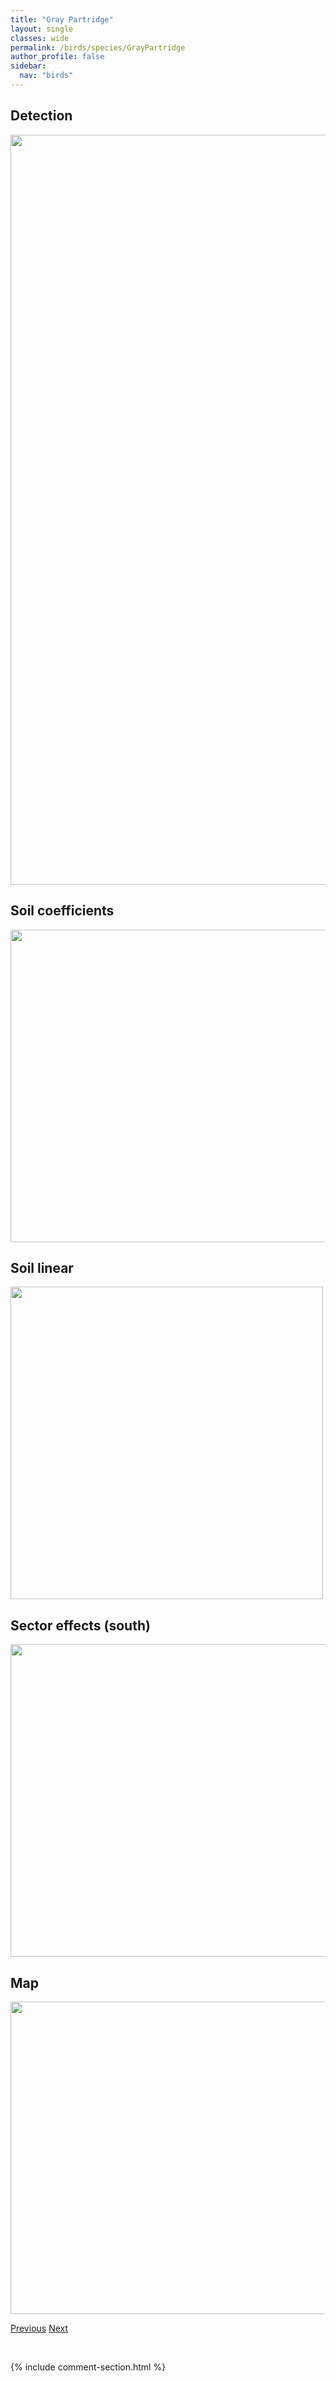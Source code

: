 ```yaml
---
title: "Gray Partridge"
layout: single
classes: wide
permalink: /birds/species/GrayPartridge
author_profile: false
sidebar:
  nav: "birds"
---
```


<h2>Detection</h2>

<a href="https://drive.google.com/uc?export=view&id=17XEfoFTydX__yxo4JUK-9oczyICSGUEV">
<img src="https://drive.google.com/uc?export=view&id=17XEfoFTydX__yxo4JUK-9oczyICSGUEV" height = "1200" width = "800">
</a>

<h2>Soil coefficients</h2>

<a href="https://drive.google.com/uc?export=view&id=1FzTmPWF3Qu0Snpst3p36i3Dfmq4AUEiR">
<img src="https://drive.google.com/uc?export=view&id=1FzTmPWF3Qu0Snpst3p36i3Dfmq4AUEiR" height = "500" width = "1000">
</a>

<h2>Soil linear</h2>

<a href="https://drive.google.com/uc?export=view&id=1QEP-GH4fFWgykqntYt-IT6Vm7nPtyM65">
<img src="https://drive.google.com/uc?export=view&id=1QEP-GH4fFWgykqntYt-IT6Vm7nPtyM65" height = "500" width = "500">
</a>

<h2>Sector effects (south)</h2>

<a href="https://drive.google.com/uc?export=view&id=1Dn17RM1xtsO0o1w3BUif_k60X3ygKmxA">
<img src="https://drive.google.com/uc?export=view&id=1Dn17RM1xtsO0o1w3BUif_k60X3ygKmxA" height = "500" width = "1000">
</a>

<h2>Map</h2>

<a href="https://drive.google.com/uc?export=view&id=10Hqnfbj7jsRahUAW8oW98m003znTeWXG">
<img src="https://drive.google.com/uc?export=view&id=10Hqnfbj7jsRahUAW8oW98m003znTeWXG" height = "500" width = "1500">
</a>

<a href="/DevelopmentWebsite/birds/species/GrayJay" class="pagination--pager" title="Gray Jay">Previous</a> <a href="/DevelopmentWebsite/birds/species/GrayCatbird" class="pagination--pager" title="Gray Catbird">Next</a>

<p>&nbsp;</p>

{% include comment-section.html %}
